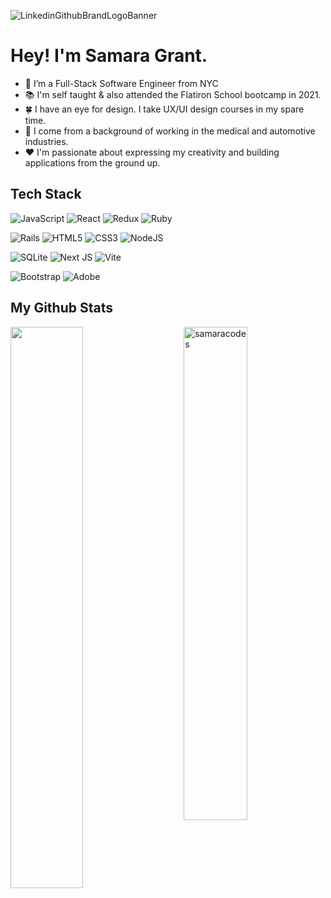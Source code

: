 ![LinkedinGithubBrandLogoBanner](https://user-images.githubusercontent.com/64047870/227796902-741a77a1-b919-4a4c-9497-c12d5a0ffe77.png)



# Hey! I'm Samara Grant. #

- 🧸 I’m a Full-Stack Software Engineer from NYC
- 📚 I'm self taught & also attended the Flatiron School bootcamp in 2021.
- 🍀 I have an eye for design. I take UX/UI design courses in my spare time.
- 🐙 I come from a background of working in the medical and automotive industries.
- ❤️ I'm passionate about expressing my creativity and building applications from the ground up.


## Tech Stack 

![JavaScript](https://img.shields.io/badge/javascript-%23323330.svg?style=for-the-badge&logo=javascript&logoColor=%23F7DF1E)
![React](https://img.shields.io/badge/react-%2320232a.svg?style=for-the-badge&logo=react&logoColor=%2361DAFB)
![Redux](https://img.shields.io/badge/redux-%23593d88.svg?style=for-the-badge&logo=redux&logoColor=white)
![Ruby](https://img.shields.io/badge/ruby-%23CC342D.svg?style=for-the-badge&logo=ruby&logoColor=white)

![Rails](https://img.shields.io/badge/rails-%23CC0000.svg?style=for-the-badge&logo=ruby-on-rails&logoColor=white)
![HTML5](https://img.shields.io/badge/html5-%23E34F26.svg?style=for-the-badge&logo=html5&logoColor=white)
![CSS3](https://img.shields.io/badge/css3-%231572B6.svg?style=for-the-badge&logo=css3&logoColor=white)
![NodeJS](https://img.shields.io/badge/node.js-6DA55F?style=for-the-badge&logo=node.js&logoColor=white)

![SQLite](https://img.shields.io/badge/sqlite-%2307405e.svg?style=for-the-badge&logo=sqlite&logoColor=white)
![Next JS](https://img.shields.io/badge/Next-black?style=for-the-badge&logo=next.js&logoColor=white)
![Vite](https://img.shields.io/badge/vite-%23646CFF.svg?style=for-the-badge&logo=vite&logoColor=white)

![Bootstrap](https://img.shields.io/badge/bootstrap-%23563D7C.svg?style=for-the-badge&logo=bootstrap&logoColor=white)
![Adobe](https://img.shields.io/badge/Adobe%20-%23FF0000.svg?style=flat-square&logo=adobe&logoColor=white)
<br>

## My Github Stats 

<img  src="https://github-readme-streak-stats.herokuapp.com/?user=samaracodes&theme=dracula" width="48%" ><img src="https://github-readme-stats.vercel.app/api?username=samaracodes&show_icons=true&theme=dracula" alt="samaracodes" width="45%" align="right"/>


<!--
**samaracodes/samaracodes** is a ✨ _special_ ✨ repository because its `README.md` (this file) appears on your GitHub profile.

Here are some ideas to get you started:

- 🔭 I’m currently working on ...
- 🌱 I’m currently learning ...
- 👯 I’m looking to collaborate on ...
- 🤔 I’m looking for help with ...
- 💬 Ask me about ...
- 📫 How to reach me: ...
- 😄 Pronouns: ...
- ⚡ Fun fact: ...
-->


